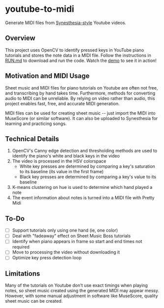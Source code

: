 # youtube-to-midi
Generate MIDI files from [Synesthesia-style](https://www.youtube.com/watch?v=QCNVEsk3pcw) Youtube videos. 

## Overview
This project uses OpenCV to identify pressed keys in YouTube piano tutorials and stores the note data in a MIDI file. Follow the instructions in [RUN.md](RUN.md) to download and run the code. Watch the [demo](https://www.youtube.com/watch?v=-JE1TyBCnUU) to see it in action!

## Motivation and MIDI Usage
Sheet music and MIDI files for piano tutorials on Youtube are often not free, and transcribing by hand takes time. Furthermore, methods for converting audio to MIDI can be unreliable. By relying on video rather than audio, this project enables fast, free, and accurate MIDI generation.

MIDI files can be used for creating sheet music -- just import the MIDI into MuseScore (or similar software). It can also be uploaded to Synesthesia for learning and practicing songs.

## Technical Details
1. OpenCV's Canny edge detection and thresholding methods are used to identify the piano's white and black keys in the video
2. The video is processed in the HSV colorspace
    * White key presses are determined by comparing a key's saturation to its baseline (its value in the first frame)
    * Black key presses are determined by comparing a key's value to its baseline
3. K-means clustering on hue is used to determine which hand played a note
4. The event information about notes is turned into a MIDI file with Pretty Midi

## To-Do
- [ ] Support tutorials only using one hand (ie, one color)
- [ ] Deal with "fadeaway" effect on Sheet Music Boss tutorials
- [ ] Identify when piano appears in frame so start and end times not required
- [ ] Move to processing the video without downloading it
- [ ] Optimize key press detection loop

## Limitations
Many of the tutorials on Youtube don't use exact timings when playing notes, so sheet music created using the generated MIDI may appear messy. However, with some manual adjustment in software like MuseScore, quality sheet music can be created.